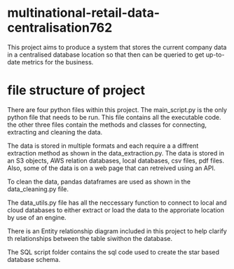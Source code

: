 # multinational-retail-data-centralisation762

This project aims to produce a system that stores the current company data in a centralised database location so that then can be queried to get up-to-date metrics for the business.

# file structure of project

There are four python files within this project. The main_script.py is the only python file that needs to be run. This file contains all the executable code.
the other three files contain the methods and classes for connecting, extracting and cleaning the data. 

The data is stored in multiple formats and each require a a diffrent extraction method as shown in the data_extraction.py. The data is stored in an S3 objects, AWS relation databases, local databases, csv files, pdf files. Also, some of the data is on a web page that can retreived using an API.

To clean the data, pandas dataframes are used as shown in the data_cleaning.py file.

The data_utils.py file has all the neccessary function to connect to local and cloud databases to either extract or load the data to the approriate location by use of an engine.

There is an Entity relationship diagram included in this project to help clarify th relationships between the table siwithon the database. 

The SQL script folder contains the sql code used to create the star based database schema.
